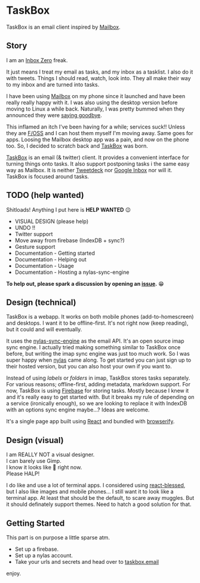 # TaskBox 

TaskBox is an email client inspired by [Mailbox](http://www.mailboxapp.com/). 

## Story

I am an [Inbox Zero](http://www.43folders.com/izero) freak.  

It just means I treat my email as tasks, and my inbox as a tasklist. I also do it with tweets. Things I should read, watch, look into. They all make their way to my inbox and are turned into tasks. 

I have been using [Mailbox](http://www.mailboxapp.com/) on my phone since it launched and have been really really happy with it. I was also using the desktop version before moving to Linux a while back. Naturally, I was pretty bummed when they announced they were [saying goodbye](https://blogs.dropbox.com/mailbox/2015/12/saying-goodbye/).  

This inflamed an itch I've been having for a while; services suck!! Unless they are [F/OSS](https://en.wikipedia.org/wiki/Free_and_open-source_software) and I can host them myself I'm moving away. Same goes for apps. Loosing the Mailbox desktop app was a pain, and now on the phone too. So, I decided to scratch back and [TaskBox](http://taskbox.email) was born.

[TaskBox](http://taskbox.email) is an email (& twitter) client. It provides a convenient interface for turning things onto tasks. It also support postponing tasks i the same easy way as Mailbox. It is neither [Tweetdeck](https://tweetdeck.twitter.com) nor [Google Inbox](https://www.google.com/inbox/) nor will it. TaskBox is focused around tasks. 

## TODO (help wanted)

Shitloads! Anything I put here is **HELP WANTED** :wink:

* VISUAL DESIGN (please help)
* UNDO !!
* Twitter support
* Move away from firebase (IndexDB + sync?)
* Gesture support
* Documentation - Getting started
* Documentation - Helping out
* Documentation - Usage 
* Documentation - Hosting a nylas-sync-engine

**To help out, please spark a discussion by opening an [issue](issues).** :grin:

## Design (technical)

TaskBox is a webapp. It works on both mobile phones (add-to-homescreen) and desktops. I want it to be offline-first. It's not right now (keep reading), but it could and will eventually.

It uses the [nylas-sync-engine](https://github.com/nylas/sync-engine) as the email API. It's an open source imap sync engine. I actually tried making something similar to TaskBox once before, but writing the imap sync engine was just too much work. So I was super happy when [nylas](https://www.nylas.com/) came along. To get started you can just sign up to their hosted version, but you can also host your own if you want to. 

Instead of using *labels* or *folders* in imap, TaskBox stores tasks separately. For various reasons; offline-first, adding metadata, markdown support. For now, TaskBox is using [Firebase](https://www.firebase.com/) for storing tasks. Mostly because I knew it and it's really easy to get started with. But it breaks my rule of depending on a service (ironically enough), so we are looking to replace it with IndexDB with an options sync engine maybe...? Ideas are welcome. 

It's a single page app built using [React](https://facebook.github.io/react/) and bundled with [browserify](http://browserify.org/).

## Design (visual)

I am REALLY NOT a visual designer.  
I can barely use Gimp.  
I know it looks like :poop: right now.  
Please HALP!  

I do like and use a lot of terminal apps. I considered using [react-blessed](https://github.com/Yomguithereal/react-blessed), but I also like images and mobile phones... I still want it to look like a terminal app. At least that should be the default, to scare away muggles. But it should definately support themes. Need to hatch a good solution for that.

## Getting Started 

This part is on purpose a little sparse atm.

* Set up a firebase. 
* Set up a nylas account.
* Take your urls and secrets and head over to [taskbox.email](http://taskbox.email/#/settings)

enjoy.
